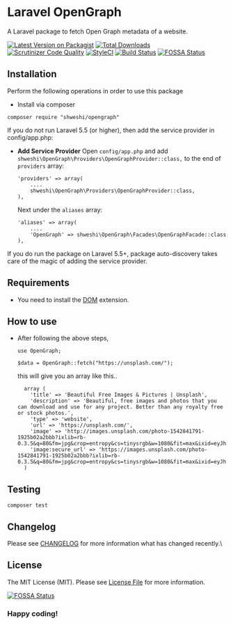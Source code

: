 # Laravel OpenGraph

A Laravel package to fetch Open Graph metadata of a website.

[![Latest Version on Packagist](https://img.shields.io/packagist/v/shweshi/OpenGraph.svg?style=flat-square)](https://packagist.org/packages/shweshi/OpenGraph)
[![Total Downloads](https://img.shields.io/packagist/dt/shweshi/OpenGraph.svg?style=flat-square)](https://packagist.org/packages/shweshi/OpenGraph)
[![Scrutinizer Code Quality](https://scrutinizer-ci.com/g/shweshi/OpenGraph/badges/quality-score.png?b=master)](https://scrutinizer-ci.com/g/shweshi/OpenGraph/?branch=master)
[![StyleCI](https://styleci.io/repos/116995669/shield?branch=master)](https://styleci.io/repos/116995669)
[![Build Status](https://scrutinizer-ci.com/g/shweshi/OpenGraph/badges/build.png?b=master)](https://scrutinizer-ci.com/g/shweshi/OpenGraph/build-status/master)
[![FOSSA Status](https://app.fossa.io/api/projects/git%2Bgithub.com%2Fshweshi%2FOpenGraph.svg?type=shield)](https://app.fossa.io/projects/git%2Bgithub.com%2Fshweshi%2FOpenGraph?ref=badge_shield)

## Installation

Perform the following operations in order to use this package

- Install via composer

```
composer require "shweshi/opengraph"
```

If you do not run Laravel 5.5 (or higher), then add the service provider in config/app.php:

- **Add Service Provider**
  Open `config/app.php` and add `shweshi\OpenGraph\Providers\OpenGraphProvider::class,` to the end of `providers` array:

  ```
  'providers' => array(
      ....
      shweshi\OpenGraph\Providers\OpenGraphProvider::class,
  ),
  ```

  Next under the `aliases` array:

  ```
  'aliases' => array(
      ....
      'OpenGraph' => shweshi\OpenGraph\Facades\OpenGraphFacade::class
  ),
  ```

If you do run the package on Laravel 5.5+, package auto-discovery takes care of the magic of adding the service provider.

## Requirements

- You need to install the [DOM](http://www.php.net/en/dom) extension.

## How to use

- After following the above steps,

  ```
  use OpenGraph;

  $data = OpenGraph::fetch("https://unsplash.com/");

  ```

  this will give you an array like this..

  ```
    array (
      'title' => 'Beautiful Free Images & Pictures | Unsplash',
      'description' => 'Beautiful, free images and photos that you can download and use for any project. Better than any royalty free or stock photos.',
      'type' => 'website',
      'url' => 'https://unsplash.com/',
      'image' => 'http://images.unsplash.com/photo-1542841791-1925b02a2bbb?ixlib=rb-0.3.5&q=80&fm=jpg&crop=entropy&cs=tinysrgb&w=1080&fit=max&ixid=eyJhcHBfaWQiOjEyMDd9&s=aceabe8a2fd1a273da24e68c21768de0',
      'image:secure_url' => 'https://images.unsplash.com/photo-1542841791-1925b02a2bbb?ixlib=rb-0.3.5&q=80&fm=jpg&crop=entropy&cs=tinysrgb&w=1080&fit=max&ixid=eyJhcHBfaWQiOjEyMDd9&s=aceabe8a2fd1a273da24e68c21768de0',
    )
  ```

## Testing

    composer test

## Changelog

Please see [CHANGELOG](CHANGELOG.md) for more information what has changed recently.\

## License

The MIT License (MIT). Please see [License File](LICENSE) for more information.


[![FOSSA Status](https://app.fossa.io/api/projects/git%2Bgithub.com%2Fshweshi%2FOpenGraph.svg?type=large)](https://app.fossa.io/projects/git%2Bgithub.com%2Fshweshi%2FOpenGraph?ref=badge_large)

### Happy coding!